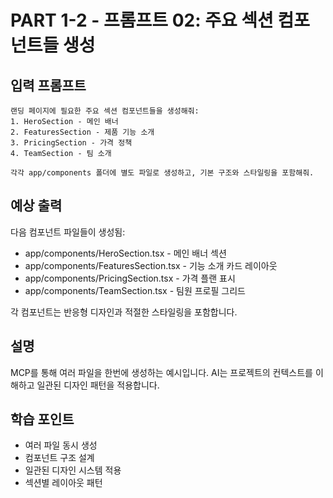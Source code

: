 # PART 1-2 - 프롬프트 02: 주요 섹션 컴포넌트들 생성

## 입력 프롬프트
```
랜딩 페이지에 필요한 주요 섹션 컴포넌트들을 생성해줘:
1. HeroSection - 메인 배너
2. FeaturesSection - 제품 기능 소개
3. PricingSection - 가격 정책
4. TeamSection - 팀 소개

각각 app/components 폴더에 별도 파일로 생성하고, 기본 구조와 스타일링을 포함해줘.
```

## 예상 출력
다음 컴포넌트 파일들이 생성됨:
- app/components/HeroSection.tsx - 메인 배너 섹션
- app/components/FeaturesSection.tsx - 기능 소개 카드 레이아웃
- app/components/PricingSection.tsx - 가격 플랜 표시
- app/components/TeamSection.tsx - 팀원 프로필 그리드

각 컴포넌트는 반응형 디자인과 적절한 스타일링을 포함합니다.

## 설명
MCP를 통해 여러 파일을 한번에 생성하는 예시입니다. AI는 프로젝트의 컨텍스트를 이해하고 일관된 디자인 패턴을 적용합니다.

## 학습 포인트
- 여러 파일 동시 생성
- 컴포넌트 구조 설계
- 일관된 디자인 시스템 적용
- 섹션별 레이아웃 패턴
